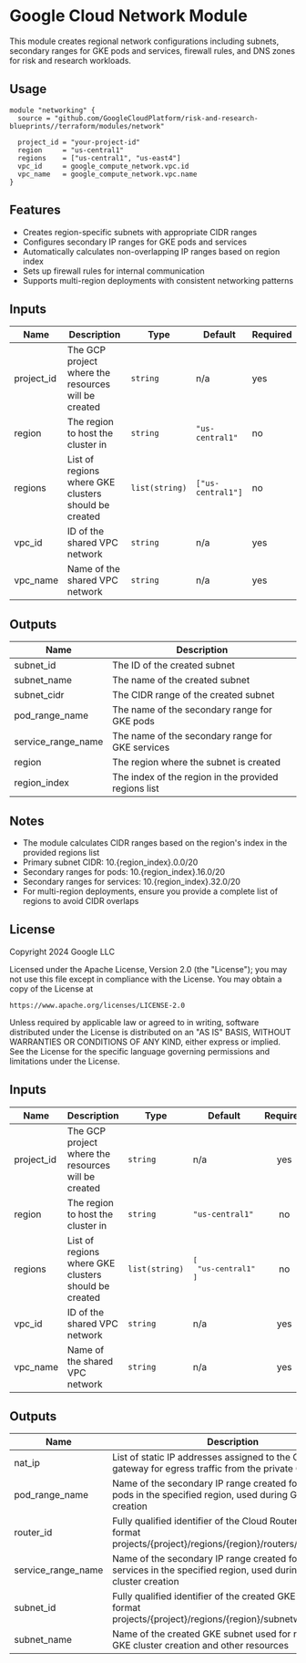 # Google Cloud Network Module

This module creates regional network configurations including subnets, secondary ranges for GKE pods and services, firewall rules, and DNS zones for risk and research workloads.

## Usage

```hcl
module "networking" {
  source = "github.com/GoogleCloudPlatform/risk-and-research-blueprints//terraform/modules/network"

  project_id = "your-project-id"
  region     = "us-central1"
  regions    = ["us-central1", "us-east4"]
  vpc_id     = google_compute_network.vpc.id
  vpc_name   = google_compute_network.vpc.name
}
```

## Features

- Creates region-specific subnets with appropriate CIDR ranges
- Configures secondary IP ranges for GKE pods and services
- Automatically calculates non-overlapping IP ranges based on region index
- Sets up firewall rules for internal communication
- Supports multi-region deployments with consistent networking patterns

## Inputs

| Name | Description | Type | Default | Required |
|------|-------------|------|---------|----------|
| project_id | The GCP project where the resources will be created | `string` | n/a | yes |
| region | The region to host the cluster in | `string` | `"us-central1"` | no |
| regions | List of regions where GKE clusters should be created | `list(string)` | `["us-central1"]` | no |
| vpc_id | ID of the shared VPC network | `string` | n/a | yes |
| vpc_name | Name of the shared VPC network | `string` | n/a | yes |

## Outputs

| Name | Description |
|------|-------------|
| subnet_id | The ID of the created subnet |
| subnet_name | The name of the created subnet |
| subnet_cidr | The CIDR range of the created subnet |
| pod_range_name | The name of the secondary range for GKE pods |
| service_range_name | The name of the secondary range for GKE services |
| region | The region where the subnet is created |
| region_index | The index of the region in the provided regions list |

## Notes

- The module calculates CIDR ranges based on the region's index in the provided regions list
- Primary subnet CIDR: 10.{region_index}.0.0/20
- Secondary ranges for pods: 10.{region_index}.16.0/20
- Secondary ranges for services: 10.{region_index}.32.0/20
- For multi-region deployments, ensure you provide a complete list of regions to avoid CIDR overlaps

## License

Copyright 2024 Google LLC

Licensed under the Apache License, Version 2.0 (the "License");
you may not use this file except in compliance with the License.
You may obtain a copy of the License at

    https://www.apache.org/licenses/LICENSE-2.0

Unless required by applicable law or agreed to in writing, software
distributed under the License is distributed on an "AS IS" BASIS,
WITHOUT WARRANTIES OR CONDITIONS OF ANY KIND, either express or implied.
See the License for the specific language governing permissions and
limitations under the License.

<!-- BEGINNING OF PRE-COMMIT-TERRAFORM DOCS HOOK -->
## Inputs

| Name | Description | Type | Default | Required |
|------|-------------|------|---------|:--------:|
| project\_id | The GCP project where the resources will be created | `string` | n/a | yes |
| region | The region to host the cluster in | `string` | `"us-central1"` | no |
| regions | List of regions where GKE clusters should be created | `list(string)` | <pre>[<br>  "us-central1"<br>]</pre> | no |
| vpc\_id | ID of the shared VPC network | `string` | n/a | yes |
| vpc\_name | Name of the shared VPC network | `string` | n/a | yes |

## Outputs

| Name | Description |
|------|-------------|
| nat\_ip | List of static IP addresses assigned to the Cloud NAT gateway for egress traffic from the private GKE cluster |
| pod\_range\_name | Name of the secondary IP range created for Kubernetes pods in the specified region, used during GKE cluster creation |
| router\_id | Fully qualified identifier of the Cloud Router resource in format projects/{project}/regions/{region}/routers/{name} |
| service\_range\_name | Name of the secondary IP range created for Kubernetes services in the specified region, used during GKE cluster creation |
| subnet\_id | Fully qualified identifier of the created GKE subnet in format projects/{project}/regions/{region}/subnetworks/{name} |
| subnet\_name | Name of the created GKE subnet used for referencing in GKE cluster creation and other resources |

<!-- END OF PRE-COMMIT-TERRAFORM DOCS HOOK -->